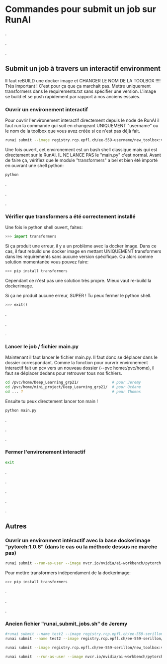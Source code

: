 # Commandes pour submit un job sur RunAI 

.

.

.



## Submit un job à travers un interactif environment
Il faut reBUILD une docker image et CHANGER LE NOM DE LA TOOLBOX !!!! Très important ! C'est pour ça que ça marchait pas. Mettre uniquement transformers dans le requirements.txt sans spécifier une version. L'image se build et se push rapidement par rapport à nos anciens essaies.

### Ouvrir un environement interactif
Pour ouvrir l'environement interactif directement depuis le node de RunAI il faut run la commande qui suit en changeant UNIQUEMENT "username" ou le nom de la toolbox que vous avez créée si ce n'est pas déjà fait.
```bash
runai submit --image registry.rcp.epfl.ch/ee-559-username/new_toolbox:v0.1 --gpu 1 --pvc course-ee-559-scratch:/scratch --pvc home:/pvc/home --interactive --attach
```
Une fois ouvert, cet environement est un bash shell classique mais qui est directement sur le RunAI. IL NE LANCE PAS le "main.py" c'est normal. Avant de faire ça, vérifiez que le module "transformers" a bel et bien été importé en ouvrant une shell python:
```bash
python
```

.

.

.


### Vérifier que transformers a été correctement installé
Une fois le python shell ouvert, faites:
```python
>>> import transformers
```
Si ça produit une erreur, il y a un problème avec la docker image. Dans ce cas, il faut rebuild une docker image en mettant UNIQUEMENT transformers dans les requirements sans aucune version spécifique. Ou alors comme solution momentanée vous pouvez faire:
```python
>>> pip install transformers
```
Cependant ce n'est pas une solution très propre. Mieux vaut re-build la dockerimage.


Si ça ne produit aucune erreur, SUPER ! Tu peux fermer le python shell.
```python
>>> exit()
```

.

.

.


### Lancer le job / fichier main.py
Maintenant il faut lancer le fichier main.py. Il faut donc se déplacer dans le dossier correspondant. Comme la fonction pour ourvrir environement interactif fait un pcv vers un nouveau dossier (--pvc home:/pvc/home), il faut se déplacer dedans pour retrouver tous nos fichiers.
```bash
cd /pvc/home/Deep_Learning_grp21/               # pour Jeremy
cd /pvc/home/mini_project/Deep_Learning_grp21/  # pour Océane
cd ... ?                                        # pour Thomas
```

Ensuite tu peux directement lancer ton main !
```bash
python main.py
```

.

.

.

### Fermer l'environement interactif
```bash
exit
```


.

.

.

.
 
.

## Autres
### Ouvrir un environment intéractif avec la base dockerimage "pytorch:1.0.6" (dans le cas ou la méthode dessus ne marche pas)
```bash
runai submit --run-as-user --image nvcr.io/nvidia/ai-workbench/pytorch:1.0.6 --gpu 1 --pvc course-ee-559-scratch:/scratch --pvc home:/pvc/home --interactive --attach
```
Pour mettre transformers indépendament de la dockerimage:
```python
>>> pip install transformers
```

.

.

.

### Ancien fichier "runai_submit_jobs.sh" de Jeremy
```bash
#runai submit --name test2 --image registry.rcp.epfl.ch/ee-559-serillon/my-toolbox:v0.1 --gpu 1 --node-pools v100 --pvc home:${HOME} -e HOME=${HOME} --command -- python3 ~/Deep_Learning_grp21/main.py
runai submit --name test2 --image registry.rcp.epfl.ch/ee-559-serillon/my-toolbox:v0.1 --gpu 1 --pvc course-ee-559-scratch:/scratch --pvc home:/pvc/home --command -- python3 /pvc/home/Deep_Learning_grp21/main.py

runai submit --image registry.rcp.epfl.ch/ee-559-serillon/new_toolbox:v0.1 --gpu 1 --pvc course-ee-559-scratch:/scratch --pvc home:/pvc/home --interactive --attach

runai submit  --run-as-user --image nvcr.io/nvidia/ai-workbench/pytorch:1.0.6 --gpu 1 --pvc course-ee-559-scratch:/scratch --pvc home:/pvc/home --interactive --attach
```